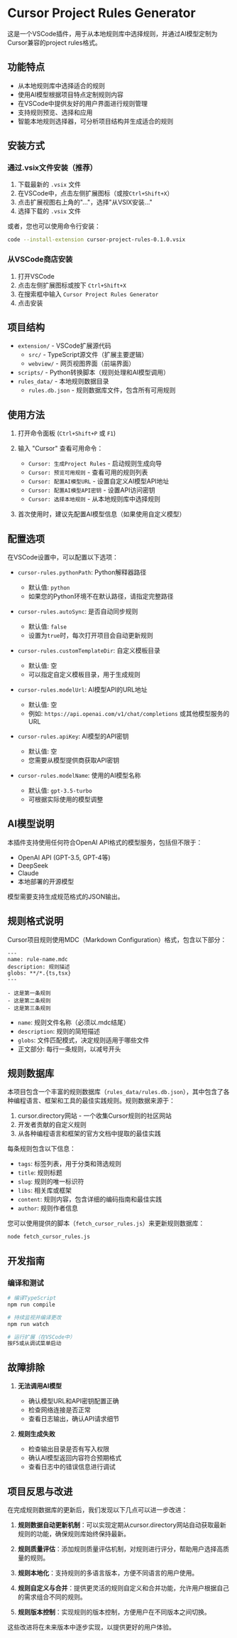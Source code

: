 # Cursor Project Rules Generator

这是一个VSCode插件，用于从本地规则库中选择规则，并通过AI模型定制为Cursor兼容的project rules格式。

## 功能特点

- 从本地规则库中选择适合的规则
- 使用AI模型根据项目特点定制规则内容
- 在VSCode中提供友好的用户界面进行规则管理
- 支持规则预览、选择和应用
- 智能本地规则选择器，可分析项目结构并生成适合的规则

## 安装方式

### 通过.vsix文件安装（推荐）

1. 下载最新的 `.vsix` 文件
2. 在VSCode中，点击左侧扩展图标（或按`Ctrl+Shift+X`）
3. 点击扩展视图右上角的"..."，选择"从VSIX安装..."
4. 选择下载的 `.vsix` 文件

或者，您也可以使用命令行安装：
```bash
code --install-extension cursor-project-rules-0.1.0.vsix
```

### 从VSCode商店安装

1. 打开VSCode
2. 点击左侧扩展图标或按下 `Ctrl+Shift+X`
3. 在搜索框中输入 `Cursor Project Rules Generator`
4. 点击安装

## 项目结构

- `extension/` - VSCode扩展源代码
  - `src/` - TypeScript源文件（扩展主要逻辑）
  - `webview/` - 网页视图界面（前端界面）
- `scripts/` - Python转换脚本（规则处理和AI模型调用）
- `rules_data/` - 本地规则数据目录
  - `rules.db.json` - 规则数据库文件，包含所有可用规则

## 使用方法

1. 打开命令面板 (`Ctrl+Shift+P` 或 `F1`)
2. 输入 "Cursor" 查看可用命令：
   - `Cursor: 生成Project Rules` - 启动规则生成向导
   - `Cursor: 预览可用规则` - 查看可用的规则列表
   - `Cursor: 配置AI模型URL` - 设置自定义AI模型API地址
   - `Cursor: 配置AI模型API密钥` - 设置API访问密钥
   - `Cursor: 选择本地规则` - 从本地规则库中选择规则

3. 首次使用时，建议先配置AI模型信息（如果使用自定义模型）

## 配置选项

在VSCode设置中，可以配置以下选项：

- `cursor-rules.pythonPath`: Python解释器路径
  - 默认值: `python`
  - 如果您的Python环境不在默认路径，请指定完整路径
  
- `cursor-rules.autoSync`: 是否自动同步规则
  - 默认值: `false`
  - 设置为`true`时，每次打开项目会自动更新规则
  
- `cursor-rules.customTemplateDir`: 自定义模板目录
  - 默认值: 空
  - 可以指定自定义模板目录，用于生成规则
  
- `cursor-rules.modelUrl`: AI模型API的URL地址
  - 默认值: 空
  - 例如: `https://api.openai.com/v1/chat/completions` 或其他模型服务的URL
  
- `cursor-rules.apiKey`: AI模型的API密钥
  - 默认值: 空
  - 您需要从模型提供商获取API密钥

- `cursor-rules.modelName`: 使用的AI模型名称
  - 默认值: `gpt-3.5-turbo`
  - 可根据实际使用的模型调整

## AI模型说明

本插件支持使用任何符合OpenAI API格式的模型服务，包括但不限于：

- OpenAI API (GPT-3.5, GPT-4等)
- DeepSeek
- Claude
- 本地部署的开源模型

模型需要支持生成规范格式的JSON输出。

## 规则格式说明

Cursor项目规则使用MDC（Markdown Configuration）格式，包含以下部分：

```
---
name: rule-name.mdc
description: 规则描述
globs: **/*.{ts,tsx}
---

- 这是第一条规则
- 这是第二条规则
- 这是第三条规则
```

- `name`: 规则文件名称（必须以.mdc结尾）
- `description`: 规则的简短描述
- `globs`: 文件匹配模式，决定规则适用于哪些文件
- 正文部分: 每行一条规则，以减号开头

## 规则数据库

本项目包含一个丰富的规则数据库（`rules_data/rules.db.json`），其中包含了各种编程语言、框架和工具的最佳实践规则。规则数据来源于：

1. cursor.directory网站 - 一个收集Cursor规则的社区网站
2. 开发者贡献的自定义规则
3. 从各种编程语言和框架的官方文档中提取的最佳实践

每条规则包含以下信息：
- `tags`: 标签列表，用于分类和筛选规则
- `title`: 规则标题
- `slug`: 规则的唯一标识符
- `libs`: 相关库或框架
- `content`: 规则内容，包含详细的编码指南和最佳实践
- `author`: 规则作者信息

您可以使用提供的脚本（`fetch_cursor_rules.js`）来更新规则数据库：

```bash
node fetch_cursor_rules.js
```

## 开发指南

### 编译和测试

```bash
# 编译TypeScript
npm run compile

# 持续监视并编译更改
npm run watch

# 运行扩展（在VSCode中）
按F5或从调试菜单启动
```

## 故障排除

1. **无法调用AI模型**
   - 确认模型URL和API密钥配置正确
   - 检查网络连接是否正常
   - 查看日志输出，确认API请求细节

2. **规则生成失败**
   - 检查输出目录是否有写入权限
   - 确认AI模型返回内容符合预期格式
   - 查看日志中的错误信息进行调试 

## 项目反思与改进

在完成规则数据库的更新后，我们发现以下几点可以进一步改进：

1. **规则数据自动更新机制**：可以实现定期从cursor.directory网站自动获取最新规则的功能，确保规则库始终保持最新。

2. **规则质量评估**：添加规则质量评估机制，对规则进行评分，帮助用户选择高质量的规则。

3. **规则本地化**：支持规则的多语言版本，方便不同语言的用户使用。

4. **规则自定义与合并**：提供更灵活的规则自定义和合并功能，允许用户根据自己的需求组合不同的规则。

5. **规则版本控制**：实现规则的版本控制，方便用户在不同版本之间切换。

这些改进将在未来版本中逐步实现，以提供更好的用户体验。 